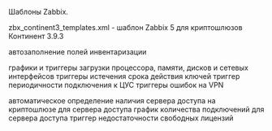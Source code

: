Шаблоны Zabbix.

zbx_continent3_templates.xml - шаблон Zabbix 5 для криптошлюзов Континент 3.9.3

автозаполнение полей инвентаризации

графики и триггеры загрузки процессора, памяти, дисков и сетевых интерфейсов
триггеры истечения срока действия ключей
триггер периодичности подключения к ЦУС
триггеры ошибок на VPN

автоматическое определение наличия сервера доступа на криптошлюзе
для сервера доступа график количества подключений
для сервера доступа триггер недостаточности свободных лицензий
